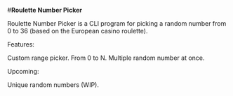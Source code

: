 #**Roulette Number Picker**

Roulette Number Picker is a CLI program for picking a random number from 0 to 36 (based on the European casino roulette).

Features:

Custom range picker. From 0 to N.
Multiple random number at once.


Upcoming:

Unique random numbers (WIP).
